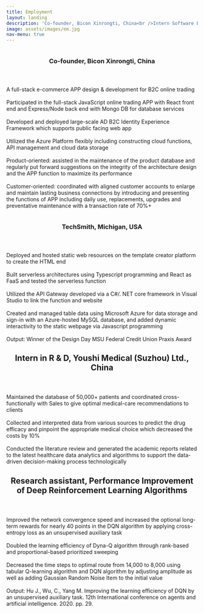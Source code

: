 ```yaml
---
title: Employment
layout: landing
description: 'Co-founder, Bicon Xinrongti, China<br />Intern Software Engineer in Senior Capstone Project, TechSmith, Michigan<br />Intern in R & D, Youshi Medical (Suzhou) Ltd., China'
image: assets/images/em.jpg
nav-menu: true
---
```


<!-- Main -->
<div id="main">


<!-- One -->
<section id="two" class="spotlights">
	<section>
		<a href="generic.html" class="image">
			<img src="{% link assets/images/em.jpg %}" alt="" data-position="center center" />
		</a>
		<div class="content">
			<div class="inner">
				<header class="major">
					<h3>Co-founder, Bicon Xinrongti, China</h3>
				</header>
				<p>A full-stack e-commerce APP design & development for B2C online trading<br /><br />Participated in the full-stack JavaScript online trading APP with React front end and Express/Node back end with Mongo DB for database services<br /><br />Developed and deployed large-scale AD B2C Identity Experience Framework which supports public facing web app<br /><br />Utilized the Azure Platform flexibly including constructing cloud functions, API management and cloud data storage<br /><br />Product-oriented: assisted in the maintenance of the product database and regularly put forward suggestions on the integrity of the architecture design and the APP function to maximize its performance<br /><br />Customer-oriented: coordinated with aligned customer accounts to enlarge and maintain lasting business connections by introducing and presenting the functions of APP including daily use, replacements, upgrades and preventative maintenance with a transaction rate of 70%+ </p>
			</div>
		</div>
	</section>
	<section>
		<a href="generic.html" class="image">
			<img src="{% link assets/images/tech.jpg %}" alt="" data-position="25% 25%" />
		</a>
		<div class="content">
			<div class="inner">
				<header class="major">
					<h3>TechSmith, Michigan, USA</h3>
				</header>
				<p>Deployed and hosted static web resources on the template creator platform to create the HTML end<br /><br />Built serverless architectures using Typescript programming and React as FaaS and tested the serverless function<br /><br />Utilized the API Gateway developed via a C#/. NET core framework in Visual Studio to link the function and website<br /><br />Created and managed table data using Microsoft Azure for data storage and sign-in with an Azure-hosted MySQL database, and added dynamic interactivity to the static webpage via Javascript programming<br /><br />Output: Winner of the Design Day MSU Federal Credit Union Praxis Award</p>
			</div>
		</div>
	</section>
</section>

<!-- Two -->
<section id="three">
	<div class="inner">
		<header class="major">
			<h2>Intern in R & D, Youshi Medical (Suzhou) Ltd., China</h2>
		</header>
		<p>Maintained the database of 50,000+ patients and coordinated cross-functionally with Sales to give optimal medical-care recommendations to clients<br /><br />Collected and interpreted data from various sources to predict the drug efficacy and pinpoint the appropriate medical choice which decreased the costs by 10%<br /><br />Conducted the literature review and generated the academic reports related to the latest healthcare data analytics and algorithms to support the data-driven decision-making process technologically</p>
	</div>
</section>
	
<!-- Three -->
<section id="four">
	<div class="inner">
		<header class="major">
			<h2>Research assistant, Performance Improvement of Deep Reinforcement Learning Algorithms</h2>
		</header>
		<p>Improved the network convergence speed and increased the optional long-term rewards for nearly 40 points in the DQN algorithm by applying cross-entropy loss as an unsupervised auxiliary task<br /><br />Doubled the learning efficiency of Dyna-Q algorithm through rank-based and proportional-based prioritized sweeping<br /><br />Decreased the time steps to optimal route from 14,000 to 8,000 using tabular Q-learning algorithm and DQN algorithm by adjusting amplitude as well as adding Gaussian Random Noise Item to the initial value<br /><br />Output: Hu J., Wu, C., Yang M. Improving the learning efficiency of DQN by an unsupervised auxiliary task. 12th International conference on agents and artificial intelligence. 2020. pp. 29. </p>
	</div>
</section>

</div>
